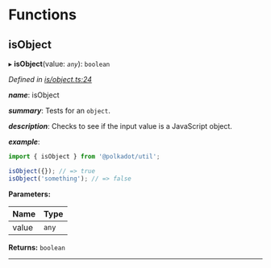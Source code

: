 

# Functions

<a id="isobject"></a>

##  isObject

▸ **isObject**(value: *`any`*): `boolean`

*Defined in [is/object.ts:24](https://github.com/polkadot-js/common/blob/3dcd05b/packages/util/src/is/object.ts#L24)*

*__name__*: isObject

*__summary__*: Tests for an `object`.

*__description__*: Checks to see if the input value is a JavaScript object.

*__example__*:   

```javascript
import { isObject } from '@polkadot/util';

isObject({}); // => true
isObject('something'); // => false
```

**Parameters:**

| Name | Type |
| ------ | ------ |
| value | `any` |

**Returns:** `boolean`

___

